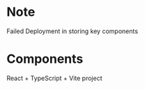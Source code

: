 # Note
Failed Deployment in storing key components 
# Components 
React + TypeScript + Vite project
